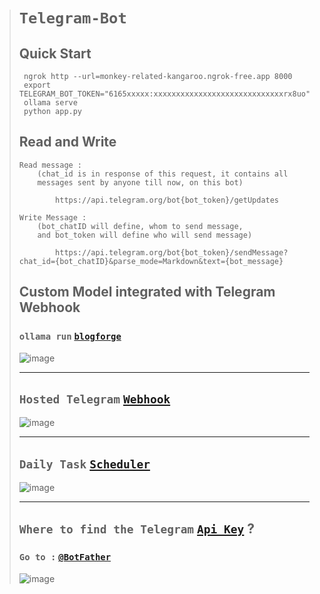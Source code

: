 ># `Telegram-Bot`
>
>## Quick Start
>
>      ngrok http --url=monkey-related-kangaroo.ngrok-free.app 8000
>      export TELEGRAM_BOT_TOKEN="6165xxxxx:xxxxxxxxxxxxxxxxxxxxxxxxxxxxxrx8uo"
>      ollama serve
>      python app.py
>
>## Read and Write
>
>     Read message : 
>         (chat_id is in response of this request, it contains all 
>         messages sent by anyone till now, on this bot)
>        
>             https://api.telegram.org/bot{bot_token}/getUpdates
>        
>     Write Message : 
>         (bot_chatID will define, whom to send message, 
>         and bot_token will define who will send message)
>         
>             https://api.telegram.org/bot{bot_token}/sendMessage?chat_id={bot_chatID}&parse_mode=Markdown&text={bot_message}
>
>## Custom Model integrated with Telegram Webhook
>### `ollama run` [`blogforge`](https://blogforge.pythonanywhere.com/blogs/)
>
>![image](https://github.com/user-attachments/assets/593944c8-9173-4c5a-8900-8d7cd2cc1519)
>
>---------------
>
>## `Hosted Telegram` [`Webhook`](https://t.me/VixReelsbot)
>
>![image](https://github.com/user-attachments/assets/65fc9f54-0045-4028-a127-d96250f72e83)
>
>---------------
>
>## `Daily Task` [`Scheduler`](https://www.pythonanywhere.com/user/imvickykumar999/tasks_tab/)
>
>![image](https://user-images.githubusercontent.com/50515418/236386341-7501297c-a659-4cb3-b964-e0fe3aeece4f.png)
>
>------------
>
>## `Where to find the Telegram` [`Api Key`](https://stackoverflow.com/questions/43291868/where-to-find-the-telegram-api-key) ?
>
>### `Go to :` [`@BotFather`](https://t.me/BotFather)
>
>![image](https://user-images.githubusercontent.com/50515418/236387792-b1be0376-b938-4ab5-9f82-c8e3526d808c.png)
>
